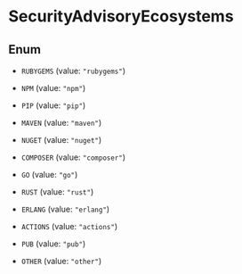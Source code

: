 

# SecurityAdvisoryEcosystems

## Enum


* `RUBYGEMS` (value: `"rubygems"`)

* `NPM` (value: `"npm"`)

* `PIP` (value: `"pip"`)

* `MAVEN` (value: `"maven"`)

* `NUGET` (value: `"nuget"`)

* `COMPOSER` (value: `"composer"`)

* `GO` (value: `"go"`)

* `RUST` (value: `"rust"`)

* `ERLANG` (value: `"erlang"`)

* `ACTIONS` (value: `"actions"`)

* `PUB` (value: `"pub"`)

* `OTHER` (value: `"other"`)



